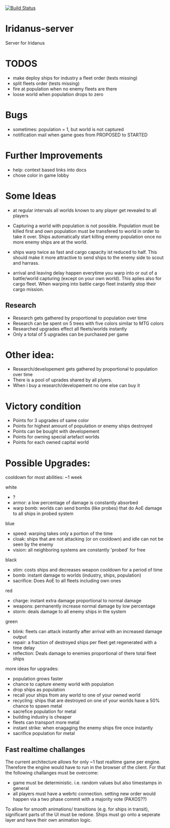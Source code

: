 [![Build Status](https://travis-ci.org/Tschaul/iridanus-server.svg?branch=master)](https://travis-ci.org/Tschaul/iridanus-server)

# Iridanus-server
Server for Iridanus

# TODOS

- make deploy ships for industry a fleet order (tests missing)
- split fleets order (tests missing)
- fire at population when no enemy fleets are there
- loose world when population drops to zero

# Bugs

- sometimes: population = 1, but world is not captured
- notification mail when game goes from PROPOSED to STARTED

# Further Improvements

- help: context based links into docs
- chose color in game lobby

# Some Ideas

- at regular intervals all worlds known to any player get revealed to all players

- Capturing a world with population is not possible. Population must be killed first and own population must be transfered to world in order to take it over. Ships automatically start killing enemy population once no more enemy ships are at the world.

- ships warp twice as fast and cargo capacity ist reduced to half. This should make it more attractive to send ships to the enemy side to scout and harrass.

- arrival and leaving delay happen everytime you warp into or out of a battle/world capturing (except on your own world). This aplies also for cargo fleet. When warping into battle cargo fleet instantly stop their cargo mission.

## Research

- Research gets gathered by proportional to population over time
- Research can be spent on 5 trees with five colors similar to MTG colors
- Researched upgrades effect all fleets/worlds instantly
- Only a total of 5 upgrades can be purchased per game

# Other idea:

- Research/developement gets gathered by proportional to population over time
- There is a pool of uprades shared by all plyers.
- When i buy a research/developement no one else can buy it

# Victory condition

- Points for 3 upgrades of same color
- Points for highest amount of population or enemy ships destroyed
- Points can be bought with developement
- Points for owning special artefact worlds
- Points for each owned capital world

# Possible Upgrades:

cooldown for most abilities: ~1 week

white
- ?
- armor: a low percentage of damage is constantly absorbed
- warp bomb: worlds can send bombs (like probes) that do AoE damage to all ships in probed system

blue
- speed: warping takes only a portion of the time
- cloak: ships that are not attacking (or on cooldown) and idle can not be seen by the enemy
- vision: all neighboring systems are constantly 'probed' for free

black
- stim: costs ships and decreases weapon cooldown for a period of time
- bomb: instant damage to worlds (industry, ships, population)
- sacrifice: Does AoE to all fleets including own ones

red
- charge: instant extra damage proportional to normal damage
- weapons: permanently increase normal damage by low percentage
- storm: deals damage to all enemy ships in the system

green
- blink: fleets can attack instantly after arrival with an increased damage output
- repair: a fraction of destroyed ships per fleet get regenerated with a time delay
- reflection: Deals damage to enemies proportional of there total fleet ships

more ideas for upgrades:

- population grows faster
- chance to capture enemy world with population
- drop ships as population
- recall your ships from any world to one of your owned world
- recycling: ships that are destroyed on one of your worlds have a 50% chance to spawn metal
- sacrefice population for metal
- building industry is cheaper
- fleets can transport more metal
- instant strike: when enagaging the enemy ships fire once instantly
- sacrifice population for metal

## Fast realtime challanges

The current architecture allows for only ~1 fast realtime game per engine. Therefore the engine would have to run in the browser of the client. For that the following challanges must be overcome:

- game must be deterministic. i.e. random values but also timestamps in general
- all players must have a webrtc connection. setting new order would happen via a two phase commit with a majority vote (PAXOS??)

To allow for smooth animations/ transitions (e.g. for ships in transit), significant parts of the UI must be redone. Ships must go onto a seperate layer and have their own animation logic.
